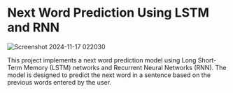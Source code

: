 # Next Word Prediction Using LSTM and RNN

![Screenshot 2024-11-17 022030](https://github.com/user-attachments/assets/4cc14e15-bdda-4a28-8d99-8f06f56d1e01)

This project implements a next word prediction model using Long Short-Term Memory (LSTM) networks and Recurrent Neural Networks (RNN). The model is designed to predict the next word in a sentence based on the previous words entered by the user.


